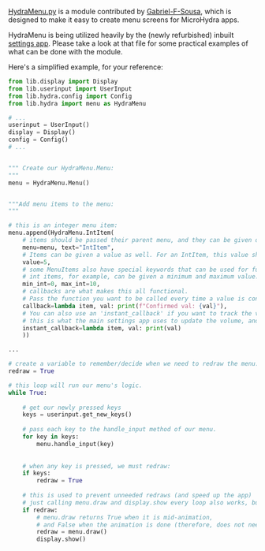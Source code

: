 [HydraMenu.py](https://github.com/echo-lalia/Cardputer-MicroHydra/blob/wikiimprovements/src/lib/hydra/menu.py) is a module contributed by [Gabriel-F-Sousa](https://github.com/echo-lalia/Cardputer-MicroHydra/commits?author=Gabriel-F-Sousa), which is designed to make it easy to create menu screens for MicroHydra apps.

HydraMenu is being utilized heavily by the (newly refurbished) inbuilt [settings app](https://github.com/echo-lalia/Cardputer-MicroHydra/blob/wikiimprovements/src/launcher/settings.py). Please take a look at that file for some practical examples of what can be done with the module. 

Here's a simplified example, for your reference:
``` Python
from lib.display import Display
from lib.userinput import UserInput
from lib.hydra.config import Config
from lib.hydra import menu as HydraMenu

# ...
userinput = UserInput()
display = Display()
config = Config()
# ...


""" Create our HydraMenu.Menu:
"""
menu = HydraMenu.Menu()


"""Add menu items to the menu:
"""

# this is an integer menu item:
menu.append(HydraMenu.IntItem(
    # items should be passed their parent menu, and they can be given display text.
    menu=menu, text="IntItem",
    # Items can be given a value as well. For an IntItem, this value should be an int
    value=5,
    # some MenuItems also have special keywords that can be used for further options.
    # int items, for example, can be given a minimum and maximum value.
    min_int=0, max_int=10,
    # callbacks are what makes this all functional.
    # Pass the function you want to be called every time a value is confirmed. 
    callback=lambda item, val: print(f"Confirmed val: {val}"),
    # You can also use an 'instant_callback' if you want to track the value as it changes.
    # this is what the main settings app uses to update the volume, and ui colors as they're changed.
    instant_callback=lambda item, val: print(val)
    ))

...

# create a variable to remember/decide when we need to redraw the menu:
redraw = True

# this loop will run our menu's logic.
while True:
    
    # get our newly pressed keys
    keys = userinput.get_new_keys()
    
    # pass each key to the handle_input method of our menu.
    for key in keys:
        menu.handle_input(key)
    
    
    # when any key is pressed, we must redraw:
    if keys:
        redraw = True
    
    # this is used to prevent unneeded redraws (and speed up the app)
    # just calling menu.draw and display.show every loop also works, but it feels slower.
    if redraw:
        # menu.draw returns True when it is mid-animation,
        # and False when the animation is done (therefore, does not need to be redrawn until another key is pressed)
        redraw = menu.draw()
        display.show()  

```
